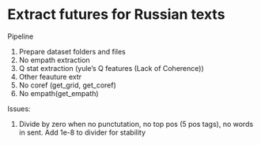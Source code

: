 # Extract futures for Russian texts

Pipeline

1. Prepare dataset folders and files
2. No empath extraction
3. Q stat extraction (yule’s Q features (Lack of Coherence))
4. Other feauture extr
5. No coref (get_grid, get_coref)
6. No empath(get_empath)

Issues:
1. Divide by zero when no punctutation, no top pos (5 pos tags), no words in sent. Add 1e-8 to divider for stability
